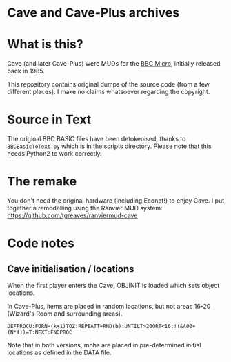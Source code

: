 # Cave and Cave-Plus archives

# What is this?

Cave (and later Cave-Plus) were MUDs for the [BBC Micro](https://en.wikipedia.org/wiki/BBC_Micro), initially released back in 1985.

This repository contains original dumps of the source code (from a few different places).  I make no claims whatsoever regarding the copyright.

# Source in Text

The original BBC BASIC files have been detokenised, thanks to ```BBCBasicToText.py``` which is in the scripts directory.  Please note that this needs Python2 to work correctly.

# The remake

You don't need the original hardware (including Econet!) to enjoy Cave.  I put together a remodelling using the Ranvier MUD system: https://github.com/tgreaves/ranviermud-cave

# Code notes

## Cave initialisation / locations

When the first player enters the Cave, OBJINIT is loaded which sets object locations.

In Cave-Plus, items are placed in random locations, but not areas 16-20 (Wizard's Room and surrounding areas).

```DEFPROCU:FORN=(k+1)TOZ:REPEATT=RND(b):UNTILT>20ORT<16:!(&A00+(N*4))=T:NEXT:ENDPROC```

Note that in both versions, mobs are placed in pre-determined initial locations as defined in the DATA file.
